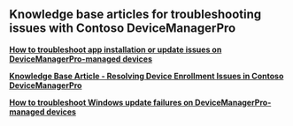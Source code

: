 <h2>Knowledge base articles for troubleshooting issues with Contoso DeviceManagerPro</h2>


**[How to troubleshoot app installation or update issues on DeviceManagerPro-managed devices](/src/KnowledgeBase/How%20to%20troubleshoot%20app%20installation%20or%20update%20issues%20on%20DeviceManagerPro-managed%20devices.html)**
   

**[Knowledge Base Article - Resolving Device Enrollment Issues in Contoso DeviceManagerPro](/src/KnowledgeBase/Knowledge%20Base%20Article%20-%20Resolving%20Device%20Enrollment%20Issues%20in%20Contoso%20DeviceManagerPro.html)**

**[How to troubleshoot Windows update failures on DeviceManagerPro-managed devices](/src/KnowledgeBase/How%20to%20troubleshoot%20Windows%20update%20failures%20on%20DeviceManagerPro-managed%20devices.html)**
   

